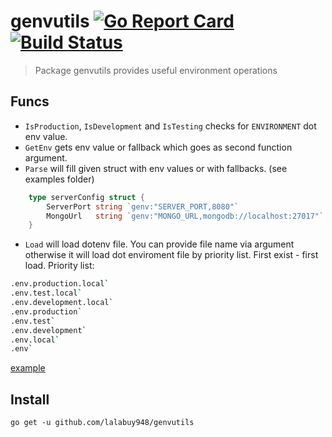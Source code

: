 # genvutils  [![Go Report Card](https://goreportcard.com/badge/github.com/lalabuy948/genvutils)](https://goreportcard.com/report/github.com/lalabuy948/genvutils)  [![Build Status](https://github.com/lalabuy948/genvutils/workflows/build/badge.svg)](https://github.com/lalabuy948/genvutils/actions)

> Package genvutils provides useful environment operations

## Funcs

- `IsProduction`, `IsDevelopment` and `IsTesting` checks for `ENVIRONMENT` dot env value.
- `GetEnv` gets env value or fallback which goes as second function argument.
- `Parse` will fill given struct with env values or with fallbacks. (see examples folder)
```go
	type serverConfig struct {
		ServerPort string `genv:"SERVER_PORT,8080"`
		MongoUrl   string `genv:"MONGO_URL,mongodb://localhost:27017"`
	}
```
- `Load` will load dotenv file. You can provide file name via argument otherwise it will load dot enviroment file by priority list. First exist - first load.
Priority list:
```sh
.env.production.local`
.env.test.local`
.env.development.local`
.env.production`
.env.test`
.env.development`
.env.local`
.env`
```

[example](examples/simple.go)

## Install

`go get -u github.com/lalabuy948/genvutils`
